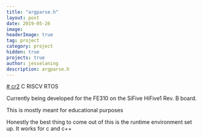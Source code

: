 ```yaml
---
title: "argparse.h"
layout: post
date: 2019-05-26
image: 
headerImage: true
tag: project
category: project
hidden: true
projects: true
author: jesselaning
description: argparse.h
---
```

[# cr2](https://github.com/jamolnng/cr2)
C RISCV RTOS

Currently being developed for the FE310 on the SiFive HiFive1 Rev. B board.

This is mostly meant for educational purposes

Honestly the best thing to come out of this is the runtime environment set up. It works for c and c++
